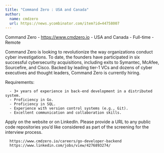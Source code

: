 ```yaml
---
title: "Command Zero : USA and Canada"
author:
  name: cmdzero
  url: https://news.ycombinator.com/item?id=44758007
---
```


<JobNavigation />

Command Zero - <a href="https:&#x2F;&#x2F;www.cmdzero.io" rel="nofollow">https:&#x2F;&#x2F;www.cmdzero.io</a> - USA and Canada - Full-time - Remote

Command Zero is looking to revolutionize the way organizations conduct cyber investigations. To date, the founders have participated in six successful cybersecurity acquisitions, including exits to Symantec, McAfee, Sourcefire, and Cisco. Backed by leading tier-1 VCs and dozens of cyber executives and thought leaders, Command Zero is currently hiring.

Requirements:

<pre><code>  - 3+ years of experience in back-end development in a distributed system.
  - Proficiency in Go.
  - Proficiency in SQL.
  - Experience with version control systems (e.g., Git).
  - Excellent communication and collaboration skills.
</code></pre>
Apply on the website or on LinkedIn. Please provide a URL to any public code repositories you’d like considered as part of the screening for the interview process.

<pre><code>  https:&#x2F;&#x2F;www.cmdzero.io&#x2F;careers&#x2F;go-developer-backend
  https:&#x2F;&#x2F;www.linkedin.com&#x2F;jobs&#x2F;view&#x2F;4276893274&#x2F;</code></pre>
<JobApplication />
